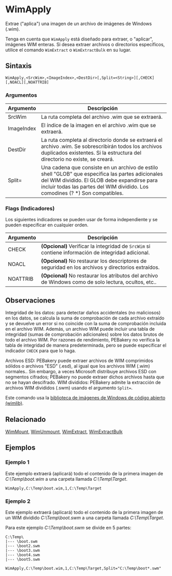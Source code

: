 # WimApply

Extrae ("aplica") una imagen de un archivo de imágenes de Windows (.wim).

 Tenga en cuenta que `WimApply` está diseñado para extraer, o "aplicar", imágenes WIM enteras. Si desea extraer archivos o directorios específicos, utilice el comando `WimExtract` o `WimExtractBulk` en su lugar.

## Sintaxis

```pebakery
WimApply,<SrcWim>,<ImageIndex>,<DestDir>[,Split=<String>][,CHECK][,NOACL][,NOATTRIB]
```

### Argumentos

| Argumento | Descripción |
| --- | --- |
| SrcWim | La ruta completa del archivo .wim que se extraerá. |
| ImageIndex | El índice de la imagen en el archivo .wim que se extraerá. |
| DestDir | La ruta completa al directorio donde se extraerá el archivo .wim. Se sobrescribirán todos los archivos duplicados existentes. Si la estructura del directorio no existe, se creará. |
| Split= | Una cadena que consiste en un archivo de estilo shell "GLOB" que especifica las partes adicionales del WIM dividido. El GLOB debe expandirse para incluir todas las partes del WIM dividido. Los comodines (? *) Son compatibles. |

### Flags (Indicadores)

Los siguientes indicadores se pueden usar de forma independiente y se pueden especificar en cualquier orden.

| Argumento | Descripción |
| --- | --- |
| CHECK | **(Opcional)** Verificar la integridad de `SrcWim` si contiene información de integridad adicional. |
| NOACL | **(Opcional)** No restaurar los descriptores de seguridad en los archivos y directorios extraídos. |
| NOATTRIB | **(Opcional)** No restaurar los atributos del archivo de Windows como de solo lectura, ocultos, etc.. |

## Observaciones

Integridad de los datos: para detectar daños accidentales (no maliciosos) en los datos, se calcula la suma de comprobación de cada archivo extraído y se devuelve un error si no coincide con la suma de comprobación incluida en el archivo WIM. Además, un archivo WIM puede incluir una tabla de integridad (sumas de comprobación adicionales) sobre los datos brutos de todo el archivo WIM. Por razones de rendimiento, PEBakery no verifica la tabla de integridad de manera predeterminada, pero se puede especificar el indicador `CHECK` para que lo haga.

Archivos ESD: PEBakery puede extraer archivos de WIM comprimidos sólidos o archivos "ESD" (.esd), al igual que los archivos WIM (.wim) normales.. Sin embargo, a veces Microsoft distribuye archivos ESD con segmentos cifrados; PEBakery no puede extraer dichos archivos hasta que no se hayan descifrado.
WIM divididos: PEBakery admite la extracción de archivos WIM divididos (.swm) usando el argumento `Split=`.

Este comando usa la [biblioteca de imágenes de Windows de código abierto (wimlib)](https://wimlib.net/).

## Relacionado

[WimMount](./WimMount.md), [WimUnmount](./WimUnmount.md), [WimExtract](./WimExtract.md), [WimExtractBulk](./WimExtractBulk.md)

## Ejemplos

### Ejemplo 1

Este ejemplo extraerá (aplicará) todo el contenido de la primera imagen de *C:\Temp\boot.wim* a una carpeta llamada *C:\Temp\Target*.

```pebakery
WimApply,C:\Temp\boot.wim,1,C:\Temp\Target
```

### Ejemplo 2

Este ejemplo extraerá (aplicará) todo el contenido de la primera imagen de un WIM dividido *C:\Temp\boot.swm* a una carpeta llamada *C:\Temp\Target*.

Para este ejemplo *C:\Temp\boot.swm* se divide en 5 partes:

```
C:\Temp\
|--- \boot.swm
|--- \boot2.swm
|--- \boot3.swm
|--- \boot4.swm
|--- \boot5.swm
```

```pebakery
WimApply,C:\Temp\boot.wim,1,C:\Temp\Target,Split="C:\Temp\boot*.swm"
```
